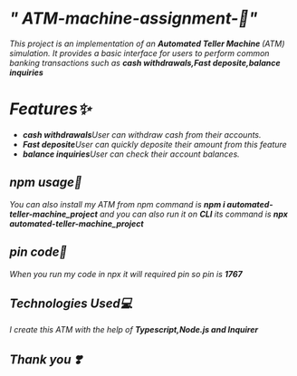 <i><h1>" ATM-machine-assignment-🏧"</h1>
<p>This project is an implementation of an <b>Automated Teller Machine </b>(ATM) simulation. 
  It provides a basic interface for users to perform common banking transactions such as <b>cash withdrawals,Fast deposite,balance inquiries </b>
</p>

<h1>Features✨</h1>
<ul>
  <li><b>cash withdrawals</b>User can withdraw cash from their accounts.</li>
  <li><b>Fast deposite</b>User can quickly deposite their amount from this feature</li>
  <li><b>balance inquiries</b>User can check their account balances.</li>
</ul>

<h2>npm usage🚀</h2>
<p>You can also install my ATM from npm command is <b>npm i automated-teller-machine_project</b> and you can  also run it on <b>CLI</b> its command is  <b>npx automated-teller-machine_project</b></p>

<h2>pin code📌</h2>
<p>When you run my code in npx it will required pin so pin is <b>1767</b></p>

<h2>Technologies Used💻</h2>
<p>I create this ATM with the help of <b>Typescript,Node.js and Inquirer </b></p>

<h2>Thank you ❣️</h2>
</i>
